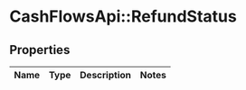 # CashFlowsApi::RefundStatus

## Properties
Name | Type | Description | Notes
------------ | ------------- | ------------- | -------------

